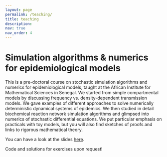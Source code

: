 ```yaml
---
layout: page
permalink: /teaching/
title: teaching
description:
nav: true
nav_order: 4
---
```

<h1>Simulation algorithms & numerics for epidemiological models </h1>
This is a pre-doctoral course on stochastic simulation algorithms and numerics for epidemiological models, taught at the African Institute for Mathematical Sciences in Senegal. We started from simple compartmental models by discussing frequency vs. density-dependent transmission models. We gave examples of different approaches to solve numerically deterministic dynamical systems of epidemics. We then studied in detail biochemical reaction network simulation algorithms and glimpsed into numerics of stochastic differential equations. We put particular emphasis on practicals with toy models, but you will also find sketches of proofs and links to rigorous mathematical theory.

You can have a look at the slides <a href="/assets/pdf/resume_cselinger.pdf">here</a>.

Code and solutions for exercises upon request!
